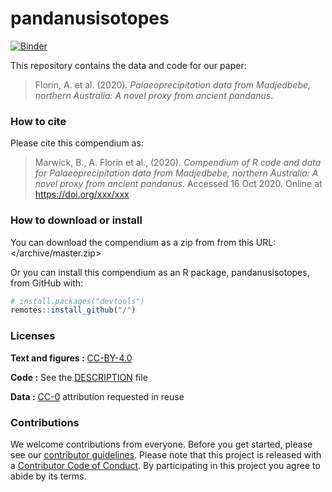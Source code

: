 
<!-- README.md is generated from README.Rmd. Please edit that file -->

# pandanusisotopes

[![Binder](https://mybinder.org/badge_logo.svg)](https://mybinder.org/v2/gh///master?urlpath=rstudio)

This repository contains the data and code for our paper:

> Florin, A. et al. (2020). *Palaeoprecipitation data from Madjedbebe,
> northern Australia: A novel proxy from ancient pandanus*.

### How to cite

Please cite this compendium as:

> Marwick, B., A. Florin et al., (2020). *Compendium of R code and data
> for Palaeoprecipitation data from Madjedbebe, northern Australia: A
> novel proxy from ancient pandanus*. Accessed 16 Oct 2020. Online at
> <https://doi.org/xxx/xxx>

### How to download or install

You can download the compendium as a zip from from this URL:
</archive/master.zip>

Or you can install this compendium as an R package, pandanusisotopes,
from GitHub with:

``` r
# install.packages("devtools")
remotes::install_github("/")
```

### Licenses

**Text and figures :**
[CC-BY-4.0](http://creativecommons.org/licenses/by/4.0/)

**Code :** See the [DESCRIPTION](DESCRIPTION) file

**Data :** [CC-0](http://creativecommons.org/publicdomain/zero/1.0/)
attribution requested in reuse

### Contributions

We welcome contributions from everyone. Before you get started, please
see our [contributor guidelines](CONTRIBUTING.md). Please note that this
project is released with a [Contributor Code of Conduct](CONDUCT.md). By
participating in this project you agree to abide by its terms.
